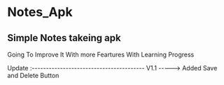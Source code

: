 # Notes_Apk
Simple Notes takeing apk
------------------------------------------------
Going To Improve It With more Feartures With 
Learning Progress

Update :----------------------------------------
V1.1 -----> Added Save and Delete Button
